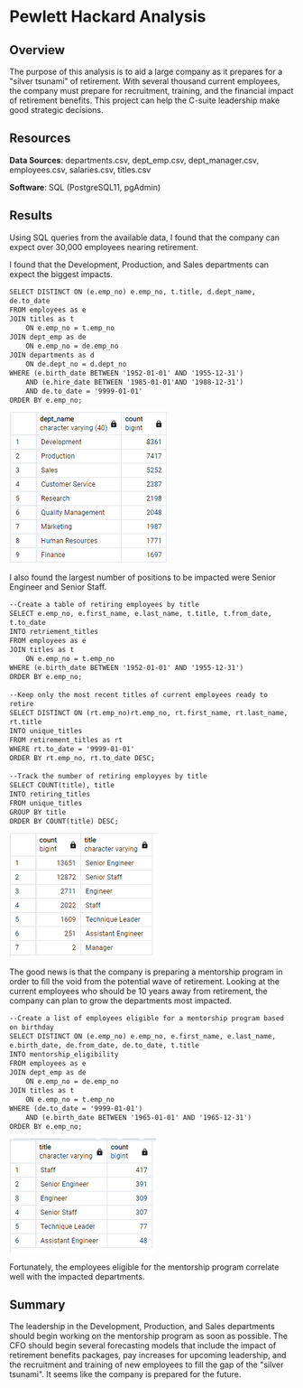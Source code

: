 # Pewlett Hackard Analysis
## Overview
The purpose of this analysis is to aid a large company as it prepares for a "silver tsunami" of retirement.  With several thousand current employees, the company must prepare for recruitment, training, and the financial impact of retirement benefits.  This project can help the C-suite leadership make good strategic decisions.

## Resources
**Data Sources**: departments.csv, dept_emp.csv, dept_manager.csv, employees.csv, salaries.csv, titles.csv

**Software**: SQL (PostgreSQL11, pgAdmin)

## Results
Using SQL queries from the available data, I found that the company can expect over 30,000 employees nearing retirement.

I found that the Development, Production, and Sales departments can expect the biggest impacts.  
```
SELECT DISTINCT ON (e.emp_no) e.emp_no, t.title, d.dept_name, de.to_date
FROM employees as e
JOIN titles as t
	ON e.emp_no = t.emp_no
JOIN dept_emp as de
	ON e.emp_no = de.emp_no
JOIN departments as d
	ON de.dept_no = d.dept_no
WHERE (e.birth_date BETWEEN '1952-01-01' AND '1955-12-31')
	AND (e.hire_date BETWEEN '1985-01-01'AND '1988-12-31')
	AND de.to_date = '9999-01-01'
ORDER BY e.emp_no;
```
![image](https://github.com/jakatz87/Pewlett_Hackard_Analysis/blob/main/Retirement_by_department.png)

I also found the largest number of positions to be impacted were Senior Engineer and Senior Staff.
```
--Create a table of retiring employees by title
SELECT e.emp_no, e.first_name, e.last_name, t.title, t.from_date, t.to_date
INTO retriement_titles
FROM employees as e
JOIN titles as t
	ON e.emp_no = t.emp_no
WHERE (e.birth_date BETWEEN '1952-01-01' AND '1955-12-31')
ORDER BY e.emp_no;

--Keep only the most recent titles of current employees ready to retire
SELECT DISTINCT ON (rt.emp_no)rt.emp_no, rt.first_name, rt.last_name, rt.title
INTO unique_titles
FROM retirement_titles as rt
WHERE rt.to_date = '9999-01-01'
ORDER BY rt.emp_no, rt.to_date DESC;

--Track the number of retiring employyes by title
SELECT COUNT(title), title
INTO retiring_titles
FROM unique_titles
GROUP BY title
ORDER BY COUNT(title) DESC;
```
![image](https://github.com/jakatz87/Pewlett_Hackard_Analysis/blob/main/Retirement_by_titles.png)

The good news is that the company is preparing a mentorship program in order to fill the void from the potential wave of retirement.  Looking at the current employees who should be 10 years away from retirement, the company can plan to grow the departments most impacted.

```
--Create a list of employees eligible for a mentorship program based on birthday
SELECT DISTINCT ON (e.emp_no) e.emp_no, e.first_name, e.last_name, e.birth_date, de.from_date, de.to_date, t.title
INTO mentorship_eligibility
FROM employees as e
JOIN dept_emp as de
	ON e.emp_no = de.emp_no
JOIN titles as t
	ON e.emp_no = t.emp_no
WHERE (de.to_date = '9999-01-01') 
	AND (e.birth_date BETWEEN '1965-01-01' AND '1965-12-31')
ORDER BY e.emp_no;
```

![image](https://github.com/jakatz87/Pewlett_Hackard_Analysis/blob/main/Mentorship.png)

Fortunately, the employees eligible for the mentorship program correlate well with the impacted departments.

## Summary
The leadership in the Development, Production, and Sales departments should begin working on the mentorship program as soon as possible.  The CFO should begin several forecasting models that include the impact of retirement benefits packages, pay increases for upcoming leadership, and the recruitment and training of new employees to fill the gap of the "silver tsunami".  It seems like the company is prepared for the future.

